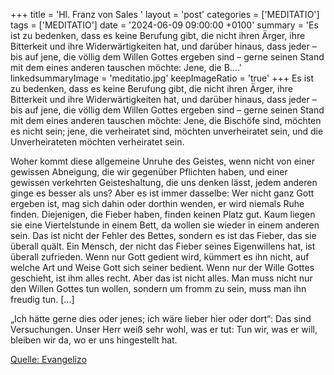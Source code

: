 +++
title = 'Hl. Franz von Sales  '
layout = 'post'
categories = ['MEDITATIO']
tags = ['MEDITATIO']
date = '2024-06-09 09:00:00 +0100'
summary = 'Es ist zu bedenken, dass es keine Berufung gibt, die nicht ihren Ärger, ihre Bitterkeit und ihre Widerwärtigkeiten hat, und darüber hinaus, dass jeder – bis auf jene, die völlig dem Willen Gottes ergeben sind – gerne seinen Stand mit dem eines anderen tauschen möchte: Jene, die B....'
linkedsummaryImage = 'meditatio.jpg'
keepImageRatio = 'true'
+++
Es ist zu bedenken, dass es keine Berufung gibt, die nicht ihren Ärger, ihre Bitterkeit und ihre Widerwärtigkeiten hat, und darüber hinaus, dass jeder – bis auf jene, die völlig dem Willen Gottes ergeben sind – gerne seinen Stand mit dem eines anderen tauschen möchte: Jene, die Bischöfe sind, möchten es nicht sein; jene, die verheiratet sind, möchten unverheiratet sein, und die Unverheirateten möchten verheiratet sein.<!--more-->
 
Woher kommt diese allgemeine Unruhe des Geistes, wenn nicht von einer gewissen Abneigung, die wir gegenüber Pflichten haben, und einer gewissen verkehrten Geisteshaltung, die uns denken lässt, jedem anderen ginge es besser als uns? Aber es ist immer dasselbe: Wer nicht ganz Gott ergeben ist, mag sich dahin oder dorthin wenden, er wird niemals Ruhe finden. Diejenigen, die Fieber haben, finden keinen Platz gut. Kaum liegen sie eine Viertelstunde in einem Bett, da wollen sie wieder in einem anderen sein. Das ist nicht der Fehler des Bettes, sondern es ist das Fieber, das sie überall quält. Ein Mensch, der nicht das Fieber seines Eigenwillens hat, ist überall zufrieden. Wenn nur Gott gedient wird, kümmert es ihn nicht, auf welche Art und Weise Gott sich seiner bedient. Wenn nur der Wille Gottes geschieht, ist ihm alles recht. Aber das ist nicht alles. Man muss nicht nur den Willen Gottes tun wollen, sondern um fromm zu sein, muss man ihn freudig tun. […]
 
„Ich hätte gerne dies oder jenes; ich wäre lieber hier oder dort“: Das sind Versuchungen. Unser Herr weiß sehr wohl, was er tut: Tun wir, was er will, bleiben wir da, wo er uns hingestellt hat.


[Quelle: Evangelizo](https://evangeliumtagfuertag.org/DE/gospel)
